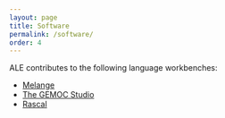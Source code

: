 ```yaml
---
layout: page
title: Software
permalink: /software/
order: 4
---
```


ALE contributes to the following language workbenches:

* [Melange](http://melange.inria.fr/)
* [The GEMOC Studio](http://gemoc.org/studio)
* [Rascal](http://www.rascal-mpl.org/)

